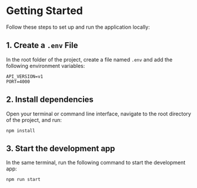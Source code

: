 # Getting Started

Follow these steps to set up and run the application locally:

## 1. Create a `.env` File

In the root folder of the project, create a file named `.env` and add the following environment variables:

```plaintext
API_VERSION=v1
PORT=4000
```

## 2. Install dependencies

Open your terminal or command line interface, navigate to the root directory of the project, and run:
```plaintext
npm install
```

## 3. Start the development app
In the same terminal, run the following command to start the development app:
```plaintext
npm run start
```

